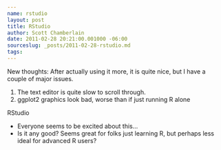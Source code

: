 ```yaml
---
name: rstudio
layout: post
title: RStudio
author: Scott Chamberlain
date: 2011-02-28 20:21:00.001000 -06:00
sourceslug: _posts/2011-02-28-rstudio.md
tags:
---
```


New thoughts: After actually using it more, it is quite nice, but I have a couple of major issues.

1. The text editor is quite slow to scroll through.
2. ggplot2 graphics look bad, worse than if just running R alone


RStudio

- Everyone seems to be excited about this...
- Is it any good? Seems great for folks just learning R, but perhaps less ideal for advanced R users?

